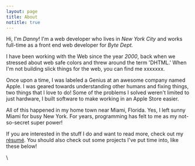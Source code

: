 ```yaml
---
layout: page
title: About
notitle: true
---
```


Hi, I'm *Danny*! I'm a web developer who lives in *New York City* and works full-time as a front end web developer for *Byte Dept.*

I have been working with the Web since the year *2000*, back when we stressed about web safe colors and threw around the term 'DHTML.' When I'm not building slick things for the web, you can find me xxxxxxx.

Once upon a time, I was labeled a Genius at an awesome company named Apple. I was geared towards understanding other humans and fixing things, two things that I love to do! Some of the problems I solved weren't limited to just hardware, I built software to make working in an Apple Store easier.

All of this happened in my home town near Miami, Florida. Yes, I left sunny Miami for busy New York. For years, programming has felt to me as my not-so-secret super power!

If you are interested in the stuff I do and want to read more, check out my [résumé](/resume/). You should also check out some projects I've put time into, like these below!

\

<!-- 
<p class="message">
  Hey there! This page is included as an example. Feel free to customize it for your own use upon downloading. Carry on!
</p>

In the novel, *The Strange Case of Dr. Jeykll and Mr. Hyde*, Mr. Poole is Dr. Jekyll's virtuous and loyal butler. Similarly, Poole is an upstanding and effective butler that helps you build Jekyll themes. It's made by [@mdo](https://twitter.com/mdo).

There are currently two themes built on Poole:

* [Hyde](http://hyde.getpoole.com)
* [Lanyon](http://lanyon.getpoole.com)

Learn more and contribute on [GitHub](https://github.com/poole).

## Setup

Some fun facts about the setup of this project include:

* Built for [Jekyll](http://jekyllrb.com)
* Developed on GitHub and hosted for free on [GitHub Pages](https://pages.github.com)
* Coded with [Sublime Text 2](http://sublimetext.org), an amazing code editor
* Designed and developed while listening to music like [Blood Bros Trilogy](https://soundcloud.com/maddecent/sets/blood-bros-series)

Have questions or suggestions? Feel free to [open an issue on GitHub](https://github.com/poole/issues/new) or [ask me on Twitter](https://twitter.com/mdo).

Thanks for reading!
-->